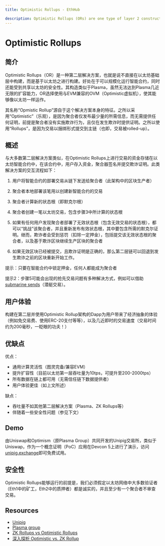```yaml
---
title: Optimistic Rollups - EthHub

description: Optimistic Rollups (ORs) are one type of layer 2 constructions that do not run on Ethereum's base layer but on top of it.
---
```


# Optimistic Rollups

## 简介

Optimistic Rollups（OR）是一种第二层解决方案，也就是说不直接在以太坊基础层中构建，而是基于以太坊之进行构建。好处在于可以规模化运行智能合约，同时还能受到共享以太坊的安全性。其构造类似于Plasma，虽然无法达到Plasma几近无限的扩容能力，OR选择使用与EVM兼容的OVM（Optimistic虚拟机），使其能够像以太坊一样运作。

其名称“Opmistic Rollup”源自于这个解决方案本身的特征。之所以采用“Optimistic”（乐观），是因为聚合者仅发布最少量的所需信息，而无需提供任何证明，前提是聚合者没有实施欺诈行为，且仅在发生欺诈时提供证明。之所以使用“Rollups”，是因为交易以捆绑形式提交到主链（也即，交易被rolled-up）。

## 概述

与大多数第二层解决方案类似，在Optimistic Rollups上进行交易的资金存储在以太坊智能合约中，在该合约中，用户存入资金，聚合器签名并提交欺诈证明。此类解决方案的交互流程如下：

1. 用户将智能合约的部署交易从链下发送给聚合者（此架构中的区块生产者）

2. 聚合者本地部署该笔用以创建新智能合约的交易

3. 聚合者计算新的状态根（即默克尔根）

4. 聚合者创建一笔以太坊交易，包含步骤3中所计算的状态根

5. 如果有任何用户发现聚合者部署了无效状态根（包含无效交易的状态根），都可以“挑战”该聚合者，并且重新发布有效状态根，其中要包含所需的默克尔证明。继而，欺诈者会受到惩罚（扣除一定押金），包括提交该无效状态根的聚合者，以及基于欺诈区块继续生产区块的聚合者

6. 如果无效区块已经被提交，且欺诈证明是正确的，那么第二层链可以回退到发生欺诈之前的区块重新开始工作。

提示：只要在智能合约中锁定押金，任何人都能成为聚合者

提示2：步骤5可能会出现的抢先交易问题有多种解决方式，例如可以借助[submarine sends](https://libsubmarine.org/)（潜艇交易）。

## 用户体验

构建在第二层并使用Optimistic Rollup架构的Dapp为用户带来了经济抽象的体验（例如免交易费、使用ERC-20支付等等），以及几近即时的交易速度（交易时间约为200毫秒，一眨眼的功夫！）

## 优缺点

优点：

* 通用计算灵活性（图灵完备/兼容EVM）
* 提升扩容性（目前以太坊第一层吞吐量为10tps，可提升至200-2000tps）
* 所有数据在链上都可用（无需信任链下数据提供者）
* 用户体验更佳（如上文所述）

缺点：

* 吞吐量不如其他第二层解决方案（Plasma、ZK Rollups等）
* 伴随着一些安全性问题（参见下文）

## Demo

由Uniswap和Optimism（原Plasma Group）共同开发的Unipig交易所，类似于Uniswap，作为一个概念证明（PoC）应用在Devcon 5上进行了演示，访问[unipig.exchange](https://unipig.exchange/)即可免费试用。

## 安全性

Optimistic Rollups能够运行的前提是，我们必须假定以太坊网络中大多数验证者（Eth1中的矿工，Eth2中的质押者）都是诚实的，并且至少有一个聚合者不审查交易。

## Resources

* [Unipig](https://unipig.exchange/)
* [Plasma group](https://plasma.group/)
* [ZK Rollups vs Optimistic Rollups](https://blog.idex.io/all-posts/rollup-rundown)
* [深入探析 Optimistic vs. ZK Rollup](https://medium.com/matter-labs/optimistic-vs-zk-rollup-deep-dive-ea141e71e075)
